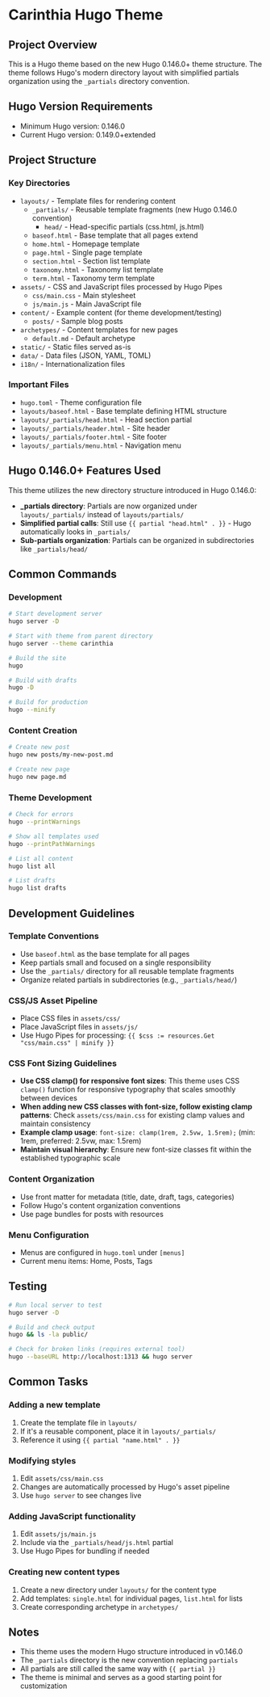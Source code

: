 # Carinthia Hugo Theme

## Project Overview
This is a Hugo theme based on the new Hugo 0.146.0+ theme structure. The theme follows Hugo's modern directory layout with simplified partials organization using the `_partials` directory convention.

## Hugo Version Requirements
- Minimum Hugo version: 0.146.0
- Current Hugo version: 0.149.0+extended

## Project Structure

### Key Directories
- `layouts/` - Template files for rendering content
  - `_partials/` - Reusable template fragments (new Hugo 0.146.0 convention)
    - `head/` - Head-specific partials (css.html, js.html)
  - `baseof.html` - Base template that all pages extend
  - `home.html` - Homepage template
  - `page.html` - Single page template
  - `section.html` - Section list template
  - `taxonomy.html` - Taxonomy list template
  - `term.html` - Taxonomy term template
- `assets/` - CSS and JavaScript files processed by Hugo Pipes
  - `css/main.css` - Main stylesheet
  - `js/main.js` - Main JavaScript file
- `content/` - Example content (for theme development/testing)
  - `posts/` - Sample blog posts
- `archetypes/` - Content templates for new pages
  - `default.md` - Default archetype
- `static/` - Static files served as-is
- `data/` - Data files (JSON, YAML, TOML)
- `i18n/` - Internationalization files

### Important Files
- `hugo.toml` - Theme configuration file
- `layouts/baseof.html` - Base template defining HTML structure
- `layouts/_partials/head.html` - Head section partial
- `layouts/_partials/header.html` - Site header
- `layouts/_partials/footer.html` - Site footer
- `layouts/_partials/menu.html` - Navigation menu

## Hugo 0.146.0+ Features Used
This theme utilizes the new directory structure introduced in Hugo 0.146.0:
- **_partials directory**: Partials are now organized under `layouts/_partials/` instead of `layouts/partials/`
- **Simplified partial calls**: Still use `{{ partial "head.html" . }}` - Hugo automatically looks in `_partials/`
- **Sub-partials organization**: Partials can be organized in subdirectories like `_partials/head/`

## Common Commands

### Development
```bash
# Start development server
hugo server -D

# Start with theme from parent directory
hugo server --theme carinthia

# Build the site
hugo

# Build with drafts
hugo -D

# Build for production
hugo --minify
```

### Content Creation
```bash
# Create new post
hugo new posts/my-new-post.md

# Create new page
hugo new page.md
```

### Theme Development
```bash
# Check for errors
hugo --printWarnings

# Show all templates used
hugo --printPathWarnings

# List all content
hugo list all

# List drafts
hugo list drafts
```

## Development Guidelines

### Template Conventions
- Use `baseof.html` as the base template for all pages
- Keep partials small and focused on a single responsibility
- Use the `_partials/` directory for all reusable template fragments
- Organize related partials in subdirectories (e.g., `_partials/head/`)

### CSS/JS Asset Pipeline
- Place CSS files in `assets/css/`
- Place JavaScript files in `assets/js/`
- Use Hugo Pipes for processing: `{{ $css := resources.Get "css/main.css" | minify }}`

### CSS Font Sizing Guidelines
- **Use CSS clamp() for responsive font sizes**: This theme uses CSS `clamp()` function for responsive typography that scales smoothly between devices
- **When adding new CSS classes with font-size, follow existing clamp patterns**: Check `assets/css/main.css` for existing clamp values and maintain consistency
- **Example clamp usage**: `font-size: clamp(1rem, 2.5vw, 1.5rem);` (min: 1rem, preferred: 2.5vw, max: 1.5rem)
- **Maintain visual hierarchy**: Ensure new font-size classes fit within the established typographic scale

### Content Organization
- Use front matter for metadata (title, date, draft, tags, categories)
- Follow Hugo's content organization conventions
- Use page bundles for posts with resources

### Menu Configuration
- Menus are configured in `hugo.toml` under `[menus]`
- Current menu items: Home, Posts, Tags

## Testing
```bash
# Run local server to test
hugo server -D

# Build and check output
hugo && ls -la public/

# Check for broken links (requires external tool)
hugo --baseURL http://localhost:1313 && hugo server
```

## Common Tasks

### Adding a new template
1. Create the template file in `layouts/`
2. If it's a reusable component, place it in `layouts/_partials/`
3. Reference it using `{{ partial "name.html" . }}`

### Modifying styles
1. Edit `assets/css/main.css`
2. Changes are automatically processed by Hugo's asset pipeline
3. Use `hugo server` to see changes live

### Adding JavaScript functionality
1. Edit `assets/js/main.js`
2. Include via the `_partials/head/js.html` partial
3. Use Hugo Pipes for bundling if needed

### Creating new content types
1. Create a new directory under `layouts/` for the content type
2. Add templates: `single.html` for individual pages, `list.html` for lists
3. Create corresponding archetype in `archetypes/`

## Notes
- This theme uses the modern Hugo structure introduced in v0.146.0
- The `_partials` directory is the new convention replacing `partials`
- All partials are still called the same way with `{{ partial }}`
- The theme is minimal and serves as a good starting point for customization